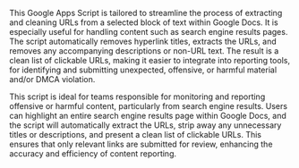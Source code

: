 This Google Apps Script is tailored to streamline the process of extracting and cleaning URLs from a selected block of text within Google Docs. It is especially useful for handling content such as search engine results pages. The script automatically removes hyperlink titles, extracts the URLs, and removes any accompanying descriptions or non-URL text. The result is a clean list of clickable URLs, making it easier to integrate into reporting tools, for identifying and submitting unexpected, offensive, or harmful material and/or DMCA violation.

This script is ideal for teams responsible for monitoring and reporting offensive or harmful content, particularly from search engine results. Users can highlight an entire search engine results page within Google Docs, and the script will automatically extract the URLs, strip away any unnecessary titles or descriptions, and present a clean list of clickable URLs. This ensures that only relevant links are submitted for review, enhancing the accuracy and efficiency of content reporting.
